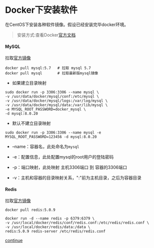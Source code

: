 # Docker下安装软件

在CentOS下安装各种软件镜像。假设已经安装完毕docker环境。

> 安装方式:查看Docker[官方文档](https://docs.docker.com/engine/install/centos/)

<!--more-->


#### MySQL
拉取[官方镜像](https://hub.docker.com/_/mysql)

```shell
docker pull mysql:5.7   # 拉取 mysql 5.7
docker pull mysql       # 拉取最新版mysql镜像
```


- 如果建立目录映射


```shell
sudo docker run -p 3306:3306 --name mysql \
-v /usr/data/docker/mysql/conf:/etc/mysql \
-v /usr/data/docker/mysql/logs:/var/log/mysql \
-v /usr/data/docker/mysql/data:/var/lib/mysql \
-e MYSQL_ROOT_PASSWORD=docker_mysql \
-d mysql:8.0.20
```
- 默认不建立目录映射


```shell
sudo docker run -p 3306:3306 --name mysql -e MYSQL_ROOT_PASSWORD=123456 -d mysql:8.0.20
```

- –name：容器名，此处命名为`mysql`

- -e：配置信息，此处配置mysql的root用户的登陆密码
- -p：端口映射，此处映射 主机3306端口 到 容器的3306端口
- -v：主机和容器的目录映射关系，":"前为主机目录，之后为容器目录

#### Redis

拉取[官方镜像](https://hub.docker.com/_/redis)

```shell
docker pull redis:5.0.9
```

```shell
docker run -d --name redis -p 6379:6379 \
-v /usr/local/docker/redis/conf/redis.conf:/etc/redis/redis.conf \
-v /usr/local/docker/redis/data:/data \
redis:5.0.9 redis-server /etc/redis/redis.conf
```


<u>continue</u>